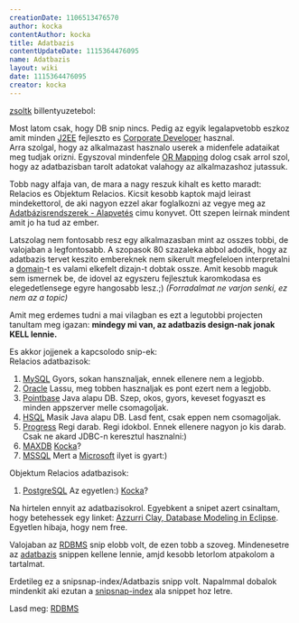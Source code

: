 ```yaml
---
creationDate: 1106513476570 
author: kocka 
contentAuthor: kocka 
title: Adatbazis 
contentUpdateDate: 1115364476095 
name: Adatbazis 
layout: wiki 
date: 1115364476095 
creator: kocka 
---
```

[zsoltk](zsoltk.html) billentyuzetebol:

Most latom csak, hogy DB snip nincs. Pedig az egyik legalapvetobb eszkoz amit minden [J2EE](j2ee.html) fejleszto es [Corporate Developer](Corporate%20Developer.html) hasznal.<br/> Arra szolgal, hogy az alkalmazast hasznalo userek a midenfele adataikat meg tudjak orizni. Egyszoval mindenfele [OR Mapping](OR%20Mapping.html) dolog csak arrol szol, hogy az adatbazisban tarolt adatokat valahogy az alkalmazashoz jutassuk.<br/>

Tobb nagy alfaja van, de mara a nagy reszuk kihalt es ketto maradt: Relacios es Objektum Relacios. Kicsit kesobb kaptok majd leirast mindekettorol, de aki nagyon ezzel akar foglalkozni az vegye meg az [Adatbázisrendszerek - Alapvetés](http://www.panem.hu/a_konyv.php?konyv=64) cimu konyvet. Ott szepen leirnak mindent amit jo ha tud az ember.<br/>

Latszolag nem fontosabb resz egy alkalmazasban mint az osszes tobbi, de valojaban a legfontosabb. A szopasok 80 szazaleka abbol adodik, hogy az adatbazis tervet keszito embereknek nem sikerult megfeleloen interpretalni a [domain](domain.html)-t es valami elkefelt dizajn-t dobtak ossze. Amit kesobb maguk sem ismernek be, de idovel az egyszeru fejlesztuk karomkodasa es elegedetlensege egyre hangosabb lesz.;) _(Forradalmat ne varjon senki, ez nem az a topic)_<br/>

Amit meg erdemes tudni a mai vilagban es ezt a legutobbi projecten tanultam meg igazan: __mindegy mi van, az adatbazis design-nak jonak KELL lennie.__

Es akkor jojjenek a kapcsolodo snip-ek:<br/>
Relacios adatbazisok:
1. [MySQL](MySQL.html) Gyors, sokan hansznaljak, ennek ellenere nem a legjobb.
1. [Oracle](Oracle.html) Lassu, meg tobben hasznaljak es pont ezert nem a legjobb.
1. [Pointbase](Missing.html) Java alapu DB. Szep, okos, gyors, keveset fogyaszt es minden appszerver melle csomagoljak.
1. [HSQL](HSQL.html) Masik Java alapu DB. Lasd fent, csak eppen nem csomagoljak.
1. [Progress](Progress.html) Regi darab. Regi idokbol. Ennek ellenere nagyon jo kis darab. Csak ne akard JDBC-n keresztul hasznalni:)
1. [MAXDB](MAXDB.html) [Kocka](kocka.html)?
1. [MSSQL](MSSQL.html) Mert a [Microsoft](Microsoft.html) ilyet is gyart:)

Objektum Relacios adatbazisok:
1. [PostgreSQL](PostgreSQL.html) Az egyetlen:) [Kocka](kocka.html)?<br/>

Na hirtelen ennyit az adatbazisokrol. Egyebkent a snipet azert csinaltam, hogy betehessek egy linket: [Azzurri Clay, Database Modeling in Eclipse](http://www.azzurri.jp/en/software/clay/index.jsp). Egyetlen hibaja, hogy nem free.

Valojaban az [RDBMS](RDBMS.html) snip elobb volt, de ezen tobb a szoveg. Mindenesetre az [adatbazis](Adatbazis.html) snippen kellene lennie, amjd kesobb letorlom atpakolom a tartalmat.


Erdetileg ez a snipsnap-index/Adatbazis snipp volt. Napalmmal dobalok mindenkit aki ezutan a [snipsnap-index](snipsnap-index.html) ala snippet hoz letre.

Lasd meg: [RDBMS](RDBMS.html)
